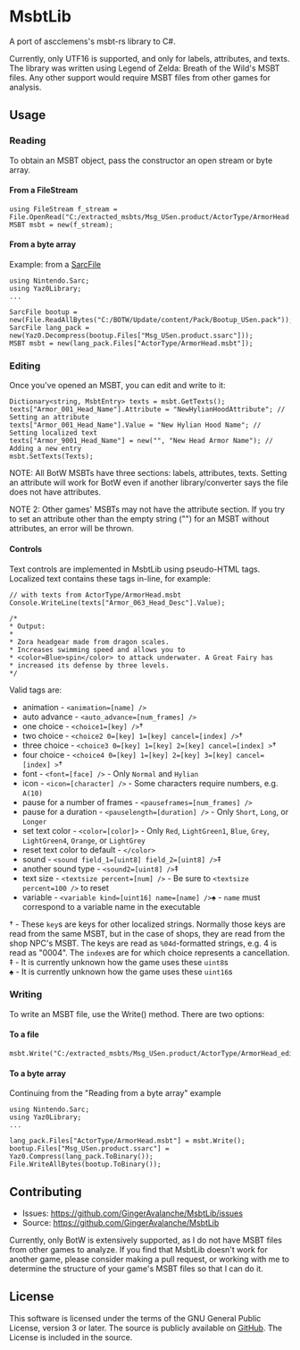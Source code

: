 # MsbtLib

A port of ascclemens's msbt-rs library to C#.

Currently, only UTF16 is supported, and only for labels, attributes, and texts.
The library was written using Legend of Zelda: Breath of the Wild's MSBT files.
Any other support would require MSBT files from other games for analysis.

## Usage

### Reading

To obtain an MSBT object, pass the constructor an open stream or byte array.

#### From a FileStream

```
using FileStream f_stream = File.OpenRead("C:/extracted_msbts/Msg_USen.product/ActorType/ArmorHead.msbt");
MSBT msbt = new(f_stream);
```

#### From a byte array

Example: from a [SarcFile](https://github.com/ArchLeaders/NCF-Library/blob/master/SarcLibrary/SarcFile.cs)

```
using Nintendo.Sarc;
using Yaz0Library;
...

SarcFile bootup = new(File.ReadAllBytes("C:/BOTW/Update/content/Pack/Bootup_USen.pack"));
SarcFile lang_pack = new(Yaz0.Decompress(bootup.Files["Msg_USen.product.ssarc"]));
MSBT msbt = new(lang_pack.Files["ActorType/ArmorHead.msbt"]);
```

### Editing

Once you've opened an MSBT, you can edit and write to it:

```
Dictionary<string, MsbtEntry> texts = msbt.GetTexts();
texts["Armor_001_Head_Name"].Attribute = "NewHylianHoodAttribute"; // Setting an attribute
texts["Armor_001_Head_Name"].Value = "New Hylian Hood Name"; // Setting localized text
texts["Armor_9001_Head_Name"] = new("", "New Head Armor Name"); // Adding a new entry
msbt.SetTexts(Texts);
```

NOTE: All BotW MSBTs have three sections: labels, attributes, texts. Setting an attribute 
will work for BotW even if another library/converter says the file does not have attributes.

NOTE 2: Other games' MSBTs may not have the attribute section. If you try to set an attribute 
other than the empty string ("") for an MSBT without attributes, an error will be thrown.

#### Controls

Text controls are implemented in MsbtLib using pseudo-HTML tags. Localized text contains 
these tags in-line, for example:

```
// with texts from ActorType/ArmorHead.msbt
Console.WriteLine(texts["Armor_063_Head_Desc"].Value);

/*
* Output:
* 
* Zora headgear made from dragon scales.
* Increases swimming speed and allows you to
* <color=Blue>spin</color> to attack underwater. A Great Fairy has
* increased its defense by three levels.
*/
```

Valid tags are:
* animation - `<animation=[name] />`
* auto advance - `<auto_advance=[num_frames] />`
* one choice - `<choice1=[key] />`†
* two choice - `<choice2 0=[key] 1=[key] cancel=[index] />`†
* three choice - `<choice3 0=[key] 1=[key] 2=[key] cancel=[index] >`†
* four choice - `<choice4 0=[key] 1=[key] 2=[key] 3=[key] cancel=[index] >`†
* font - `<font=[face] />` - Only `Normal` and `Hylian`
* icon - `<icon=[character] />` - Some characters require numbers, e.g. `A(10)`
* pause for a number of frames - `<pauseframes=[num_frames] />`
* pause for a duration - `<pauselength=[duration] />` - Only `Short`, `Long`, or `Longer`
* set text color - `<color=[color]>` - Only `Red`, `LightGreen1`, `Blue`, `Grey`,
    `LightGreen4`, `Orange`, or `LightGrey`
* reset text color to default - `</color>`
* sound - `<sound field_1=[uint8] field_2=[uint8] />`‡
* another sound type - `<sound2=[uint8] />`‡
* text size - `<textsize percent=[num] />` - Be sure to `<textsize percent=100 />` to reset
* variable - `<variable kind=[uint16] name=[name] />`♠ - `name` must correspond to a variable
    name in the executable

† - These `key`s are keys for other localized strings. Normally those keys are read from 
the same MSBT, but in the case of shops, they are read from the shop NPC's MSBT. The keys 
are read as `%04d`-formatted strings, e.g. 4 is read as "0004". The `index`es are for which 
choice represents a cancellation.  
‡ - It is currently unknown how the game uses these `uint8`s  
♠ - It is currently unknown how the game uses these `uint16`s

### Writing

To write an MSBT file, use the Write() method. There are two options:

#### To a file

```
msbt.Write("C:/extracted_msbts/Msg_USen.product/ActorType/ArmorHead_edited.msbt");
```

#### To a byte array

Continuing from the "Reading from a byte array" example

```
using Nintendo.Sarc;
using Yaz0Library;
...

lang_pack.Files["ActorType/ArmorHead.msbt"] = msbt.Write();
bootup.Files["Msg_USen.product.ssarc"] = Yaz0.Compress(lang_pack.ToBinary());
File.WriteAllBytes(bootup.ToBinary());
```

## Contributing

-   Issues: <https://github.com/GingerAvalanche/MsbtLib/issues>
-   Source: <https://github.com/GingerAvalanche/MsbtLib>

Currently, only BotW is extensively supported, as I do not have MSBT files from 
other games to analyze. If you find that MsbtLib doesn't work for another game, 
please consider making a pull request, or working with me to determine the 
structure of your game's MSBT files so that I can do it.

## License

This software is licensed under the terms of the GNU General Public License, version 3
or later. The source is publicly available on [GitHub](https://github.com/GingerAvalanche/MsbtLib). 
The License is included in the source.

